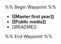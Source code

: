 %% Begin Waypoint %%
- **[[Master first year]]**
- **[[Public media]]**
- [[README]]

%% End Waypoint %%

